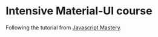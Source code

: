 # Intensive Material-UI course 

Following the tutorial from [Javascript Mastery](https://youtu.be/Xoz31I1FuiY).